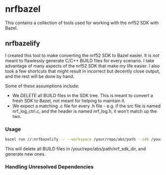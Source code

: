 # nrfbazel

This contains a collection of tools used for working with the nrf52 SDK with Bazel.

## nrfbazelify

I created this tool to make converting the nrf52 SDK to Bazel easier. It is
*not* meant to flawlessly generate C/C++ BUILD files for every scenario. I 
take advantage of many aspects of the nrf52 SDK that make my life easier. 
I also took a few shortcuts that might result in incorrect but decently close
output, and the rest will be done by hand.

Some of these assumptions include:

* We *DELETE* all BUILD files in the SDK tree. This is meant to convert a 
  fresh SDK to Bazel, not meant for helping to maintain it.
* We expect a matching .c file for every .h file - e.g. if the src file is
  named nrf_log_ctrl.c, and the header is named nrf_log.h, it won't match up the two.

### Usage

```bash
bazel run //:nrfbazelify -- --workspace /your/repo/abs/path --sdk /your/repo/abs/path/nrf_sdk_dir
```

This will delete all BUILD files in /your/repo/abs/path/nrf_sdk_dir, and generate new ones.

### Handling Unresolved Dependencies

